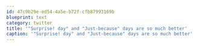 ```yaml
---
id: 47c9b29e-ed54-4a5e-b72f-cfb87993169b
blueprint: text
category: twitter
title: '"Surprise! day" and "Just-because" days are so much better'
caption: '"Surprise! day" and "Just-because" days are so much better'
---
```


